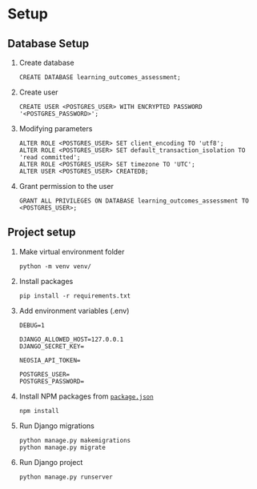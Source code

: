 # Setup

## Database Setup
1. Create database

    ```
    CREATE DATABASE learning_outcomes_assessment;
    ```

1. Create user

    ```
    CREATE USER <POSTGRES_USER> WITH ENCRYPTED PASSWORD '<POSTGRES_PASSWORD>';
    ```

1. Modifying parameters

    ```
    ALTER ROLE <POSTGRES_USER> SET client_encoding TO 'utf8';
    ALTER ROLE <POSTGRES_USER> SET default_transaction_isolation TO 'read committed';
    ALTER ROLE <POSTGRES_USER> SET timezone TO 'UTC';
    ALTER USER <POSTGRES_USER> CREATEDB;
    ```

1. Grant permission to the user

    ```
    GRANT ALL PRIVILEGES ON DATABASE learning_outcomes_assessment TO <POSTGRES_USER>;
    ```

## Project setup
1. Make virtual environment folder

    ```
    python -m venv venv/
    ```

1. Install packages

    ```
    pip install -r requirements.txt
    ```

1. Add environment variables (.env)

    ```
    DEBUG=1

    DJANGO_ALLOWED_HOST=127.0.0.1
    DJANGO_SECRET_KEY=

    NEOSIA_API_TOKEN=

    POSTGRES_USER=
    POSTGRES_PASSWORD=
    ```

1. Install NPM packages from [`package.json`](package.json)

    ```
    npm install
    ```

1. Run Django migrations

    ```
    python manage.py makemigrations
    python manage.py migrate
    ```

1. Run Django project

    ```
    python manage.py runserver
    ```
